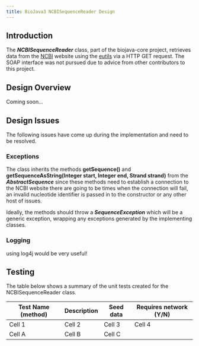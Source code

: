 ```yaml
---
title: BioJava3 NCBISequenceReader Design
---
```


Introduction
------------

The ***NCBISequenceReader*** class, part of the biojava-core project,
retrieves data from the [NCBI](http://www.ncbi.nlm.nih.gov/) website
using the [eutils](http://eutils.ncbi.nlm.nih.gov/) via a HTTP GET
request. The SOAP interface was not pursued due to advice from other
contributors to this project.

Design Overview
---------------

Coming soon...

Design Issues
-------------

The following issues have come up during the implementation and need to
be resolved.

### Exceptions

The class inherits the methods **getSequence()** and
**getSequenceAsString(Integer start, Integer end, Strand strand)** from
the ***AbstractSequence*** since these methods need to establish a
connection to the NCBI website there are going to be times when the
connection will fail, an invalid nucleotide identifier is passed in to
the constructor or any other host of issues.

Ideally, the methods should throw a ***SequenceException*** which will
be a generic exception, wrapping any exceptions generated by the
implementing classes.

### Logging

using log4j would be very useful!

Testing
-------

The table below shows a summary of the unit tests created for the
NCBISequenceReader class.

| Test Name (method) | Description | Seed data | Requires network (Y/N) |
|--------------------|-------------|-----------|------------------------|
| Cell 1             | Cell 2      | Cell 3    | Cell 4                 |
| Cell A             | Cell B      | Cell C    |


